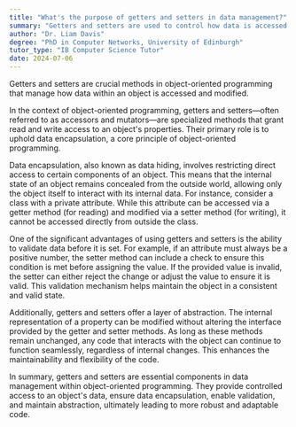 ```yaml
---
title: "What's the purpose of getters and setters in data management?"
summary: "Getters and setters are used to control how data is accessed and modified in an object."
author: "Dr. Liam Davis"
degree: "PhD in Computer Networks, University of Edinburgh"
tutor_type: "IB Computer Science Tutor"
date: 2024-07-06
---
```


Getters and setters are crucial methods in object-oriented programming that manage how data within an object is accessed and modified.

In the context of object-oriented programming, getters and setters—often referred to as accessors and mutators—are specialized methods that grant read and write access to an object's properties. Their primary role is to uphold data encapsulation, a core principle of object-oriented programming.

Data encapsulation, also known as data hiding, involves restricting direct access to certain components of an object. This means that the internal state of an object remains concealed from the outside world, allowing only the object itself to interact with its internal data. For instance, consider a class with a private attribute. While this attribute can be accessed via a getter method (for reading) and modified via a setter method (for writing), it cannot be accessed directly from outside the class.

One of the significant advantages of using getters and setters is the ability to validate data before it is set. For example, if an attribute must always be a positive number, the setter method can include a check to ensure this condition is met before assigning the value. If the provided value is invalid, the setter can either reject the change or adjust the value to ensure it is valid. This validation mechanism helps maintain the object in a consistent and valid state.

Additionally, getters and setters offer a layer of abstraction. The internal representation of a property can be modified without altering the interface provided by the getter and setter methods. As long as these methods remain unchanged, any code that interacts with the object can continue to function seamlessly, regardless of internal changes. This enhances the maintainability and flexibility of the code.

In summary, getters and setters are essential components in data management within object-oriented programming. They provide controlled access to an object's data, ensure data encapsulation, enable validation, and maintain abstraction, ultimately leading to more robust and adaptable code.
    